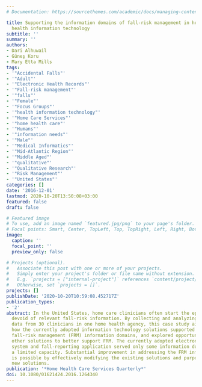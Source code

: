 ```yaml
---
# Documentation: https://sourcethemes.com/academic/docs/managing-content/

title: Supporting the information domains of fall-risk management in home care via
  health information technology
subtitle: ''
summary: ''
authors:
- Dari Alhuwail
- Güneş Koru
- Mary Etta Mills
tags:
- '"Accidental Falls"'
- '"Adult"'
- '"Electronic Health Records"'
- '"Fall-risk management"'
- '"falls"'
- '"Female"'
- '"Focus Groups"'
- '"health information technology"'
- '"Home Care Services"'
- '"home health care"'
- '"Humans"'
- '"information needs"'
- '"Male"'
- '"Medical Informatics"'
- '"Mid-Atlantic Region"'
- '"Middle Aged"'
- '"qualitative"'
- '"Qualitative Research"'
- '"Risk Management"'
- '"United States"'
categories: []
date: '2016-12-01'
lastmod: 2020-10-20T13:50:08+03:00
featured: false
draft: false

# Featured image
# To use, add an image named `featured.jpg/png` to your page's folder.
# Focal points: Smart, Center, TopLeft, Top, TopRight, Left, Right, BottomLeft, Bottom, BottomRight.
image:
  caption: ''
  focal_point: ''
  preview_only: false

# Projects (optional).
#   Associate this post with one or more of your projects.
#   Simply enter your project's folder or file name without extension.
#   E.g. `projects = ["internal-project"]` references `content/project/deep-learning/index.md`.
#   Otherwise, set `projects = []`.
projects: []
publishDate: '2020-10-20T10:59:08.452717Z'
publication_types:
- '2'
abstract: In the United States, home care clinicians often start the episode of care
  devoid of relevant fall-risk information. By collecting and analyzing qualitative
  data from 30 clinicians in one home health agency, this case study aimed to understand
  how the currently adopted information technology solutions supported the clinicians'
  fall-risk management (FRM) information domains, and explored opportunities to adopt
  other solutions to better support FRM. The currently adopted electronic health record
  system and fall-reporting application served only some information domains with
  a limited capacity. Substantial improvement in addressing the FRM information domains
  is possible by effectively modifying the existing solutions and purposefully adopting
  new solutions.
publication: '*Home Health Care Services Quarterly*'
doi: 10.1080/01621424.2016.1264340
---
```

